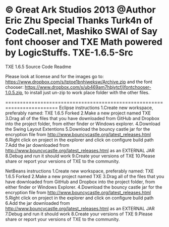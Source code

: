 © Great Ark Studios 2013
@Author Eric Zhu 
Special Thanks Turk4n of CodeCall.net, Mashiko SWAI of Say font chooser and TXE Math powered by LogicStuffs.
TXE-1.6.5-Src
=============

TXE 1.6.5 Source Code Readme

Please look at license and for the images go to: https://www.dropbox.com/s/tptoe1bnhiweksw/Archive.zip and the font chooser: https://www.dropbox.com/s/ub469am7hbjytcf/jfontchooser-1.0.5.zip, to install just un-zip to work place folder with the other files.

========================================================================
Eclipse instructions
1.Create new workspace, preferably named: TXE 1.6.5 Forked
2.Make a new project named TXE 
3.Drag all of the files that you have downloaded from GitHub and Dropbox 
into the project folder, from either finder or Windows explorer.
4.Download the Swing Layout Extentions 
5.Download the bouncy castle jar for the encryption file from http://www.bouncycastle.org/latest_releases.html 
6.Right click on project in the explorer and click on configure build path
7.Add the jar downloaded from http://www.bouncycastle.org/latest_releases.html as an EXTERNAL JAR
8.Debug and run it should work
9.Create your versions of TXE 
10.Please share or report your versions of TXE to the community.

NetBeans instructions 
1.Create new workspace, preferably named: TXE 1.6.5 Forked
2.Make a new project named TXE 
3.Drag all of the files that you have downloaded from GitHub and Dropbox 
into the project folder, from either finder or Windows Explorer.
4.Download the bouncy castle jar for the encryption file from http://www.bouncycastle.org/latest_releases.html 
5.Right click on project in the explorer and click on configure build path
6.Add the jar downloaded from http://www.bouncycastle.org/latest_releases.html as an EXTERNAL JAR
7.Debug and run it should work
8.Create your versions of TXE 
9.Please share or report your versions of TXE to the community.
